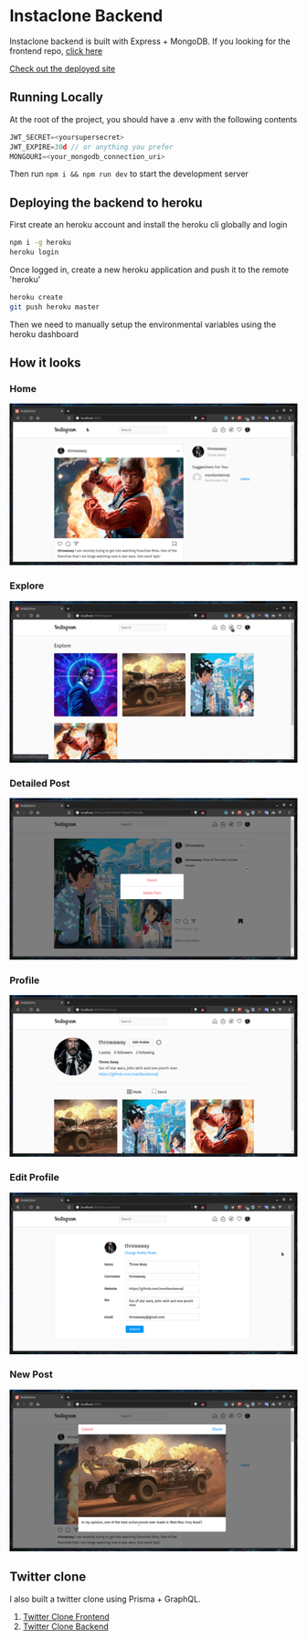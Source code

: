 # Instaclone Backend

Instaclone backend is built with Express + MongoDB. If you looking for the frontend repo, [click here](https://github.com/manikandanraji/instaclone-backend)

[Check out the deployed site](https://instaclone2.netlify.app)

## Running Locally

At the root of the project, you should have a .env with the following contents

```js
JWT_SECRET=<yoursupersecret>
JWT_EXPIRE=30d // or anything you prefer
MONGOURI=<your_mongodb_connection_uri>
```

Then run <code>npm i && npm run dev</code> to start the development server

## Deploying the backend to heroku

First create an heroku account and install the heroku cli globally and login

```bash
npm i -g heroku
heroku login
```

Once logged in, create a new heroku application and push it to the remote 'heroku'

```bash
heroku create
git push heroku master
```
Then we need to manually setup the environmental variables using the heroku dashboard

## How it looks

### Home 
![Home](screenshots/home.png)

### Explore
![Explore](screenshots/explore.png)


### Detailed Post
![Detailed Post](screenshots/detailed_post.png)


### Profile
![Profile](screenshots/profile.png)

### Edit Profile
![Edit Profile](screenshots/edit_profile.png)

### New Post
![New Post](screenshots/newpost.png)

## Twitter clone
I also built a twitter clone using Prisma + GraphQL. 

1. [Twitter Clone Frontend](https://github.com/manikandanraji/twitter-clone-frontend)
2. [Twitter Clone Backend](https://github.com/manikandanraji/twitter-clone-backend)

